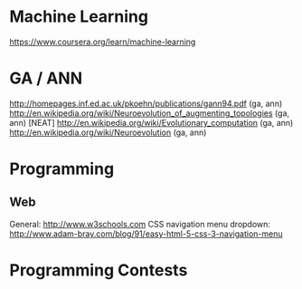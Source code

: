 Machine Learning
================

https://www.coursera.org/learn/machine-learning

GA / ANN
========

http://homepages.inf.ed.ac.uk/pkoehn/publications/gann94.pdf (ga, ann)
http://en.wikipedia.org/wiki/Neuroevolution_of_augmenting_topologies (ga, ann) \[NEAT\]
http://en.wikipedia.org/wiki/Evolutionary_computation (ga, ann)
http://en.wikipedia.org/wiki/Neuroevolution (ga, ann)


Programming
===========

Web
---

General: http://www.w3schools.com
CSS navigation menu dropdown: http://www.adam-bray.com/blog/91/easy-html-5-css-3-navigation-menu


Programming Contests
====================

